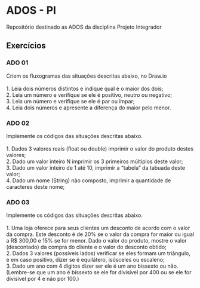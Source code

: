 # ADOS - PI

Repositório destinado as ADOS da disciplina Projeto Integrador

## Exercícios

<h3>ADO 01</h3>
Criem os fluxogramas das situações descritas abaixo, no Draw.io
<br><br>
1. Leia dois números distintos e indique qual é o maior dos dois;
<br>
2. Leia um número e verifique se ele é positivo, neutro ou negativo;
<br>
3. Leia um número e verifique se ele é par ou ímpar;
<br>
4. Leia dois números e apresente a diferença do maior pelo menor.

<h3>ADO 02</h3>
Implemente os códigos das situações descritas abaixo.
<br><br>
1. Dados 3 valores reais (float ou double) imprimir o valor do produto destes valores;
<br>
2. Dado um valor inteiro N imprimir os 3 primeiros múltiplos deste valor;
<br>
3. Dado um valor inteiro de 1 até 10, imprimir a “tabela” da tabuada deste valor;
<br>
4. Dado um nome (String) não composto, imprimir a quantidade de caracteres deste nome;

<h3>ADO 03</h3>
Implemente os códigos das situações descritas abaixo.
<br><br>
1. Uma loja oferece para seus clientes um desconto de acordo com o valor da
compra. Este desconto é de 20% se o valor da compra for maior ou igual a R$
300,00 e 15% se for menor. Dado o valor do produto, mostre o valor (descontado)
da compra do cliente e o valor do desconto obtido;
<br>
2. Dados 3 valores (possíveis lados) verificar se eles formam um triângulo, e em caso
positivo, dizer se é equilátero, isósceles ou escaleno;
<br>
3. Dado um ano com 4 dígitos dizer ser ele é um ano bissexto ou não. (Lembre-se
que um ano é bissexto se ele for divisível por 400 ou se ele for divisível por 4 e
não por 100.)
